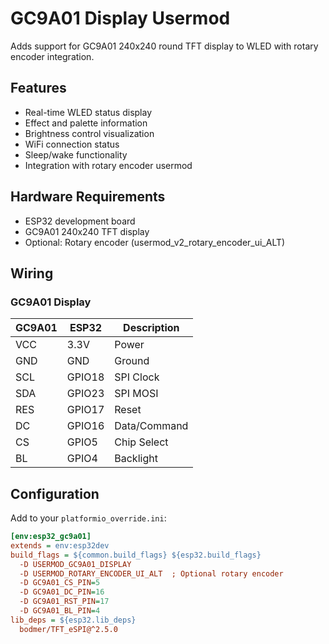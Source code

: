 # GC9A01 Display Usermod

Adds support for GC9A01 240x240 round TFT display to WLED with rotary encoder integration.

## Features
- Real-time WLED status display
- Effect and palette information
- Brightness control visualization
- WiFi connection status
- Sleep/wake functionality
- Integration with rotary encoder usermod

## Hardware Requirements
- ESP32 development board
- GC9A01 240x240 TFT display
- Optional: Rotary encoder (usermod_v2_rotary_encoder_ui_ALT)

## Wiring

### GC9A01 Display
| GC9A01 | ESP32 | Description |
|--------|-------|-------------|
| VCC    | 3.3V  | Power       |
| GND    | GND   | Ground      |
| SCL    | GPIO18| SPI Clock   |
| SDA    | GPIO23| SPI MOSI    |
| RES    | GPIO17| Reset       |
| DC     | GPIO16| Data/Command|
| CS     | GPIO5 | Chip Select |
| BL     | GPIO4 | Backlight   |

## Configuration

Add to your `platformio_override.ini`:

```ini
[env:esp32_gc9a01]
extends = env:esp32dev
build_flags = ${common.build_flags} ${esp32.build_flags}
  -D USERMOD_GC9A01_DISPLAY
  -D USERMOD_ROTARY_ENCODER_UI_ALT  ; Optional rotary encoder
  -D GC9A01_CS_PIN=5
  -D GC9A01_DC_PIN=16
  -D GC9A01_RST_PIN=17
  -D GC9A01_BL_PIN=4
lib_deps = ${esp32.lib_deps}
  bodmer/TFT_eSPI@^2.5.0